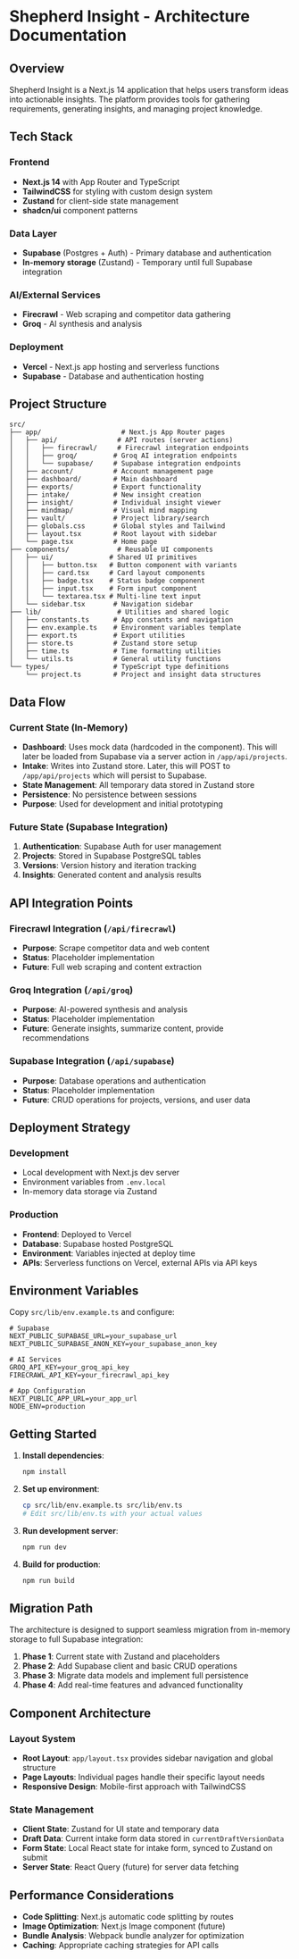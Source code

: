 # Shepherd Insight - Architecture Documentation

## Overview

Shepherd Insight is a Next.js 14 application that helps users transform ideas into actionable insights. The platform provides tools for gathering requirements, generating insights, and managing project knowledge.

## Tech Stack

### Frontend
- **Next.js 14** with App Router and TypeScript
- **TailwindCSS** for styling with custom design system
- **Zustand** for client-side state management
- **shadcn/ui** component patterns

### Data Layer
- **Supabase** (Postgres + Auth) - Primary database and authentication
- **In-memory storage** (Zustand) - Temporary until full Supabase integration

### AI/External Services
- **Firecrawl** - Web scraping and competitor data gathering
- **Groq** - AI synthesis and analysis

### Deployment
- **Vercel** - Next.js app hosting and serverless functions
- **Supabase** - Database and authentication hosting

## Project Structure

```
src/
├── app/                    # Next.js App Router pages
│   ├── api/               # API routes (server actions)
│   │   ├── firecrawl/     # Firecrawl integration endpoints
│   │   ├── groq/         # Groq AI integration endpoints
│   │   └── supabase/     # Supabase integration endpoints
│   ├── account/          # Account management page
│   ├── dashboard/        # Main dashboard
│   ├── exports/          # Export functionality
│   ├── intake/           # New insight creation
│   ├── insight/          # Individual insight viewer
│   ├── mindmap/          # Visual mind mapping
│   ├── vault/            # Project library/search
│   ├── globals.css       # Global styles and Tailwind
│   ├── layout.tsx        # Root layout with sidebar
│   └── page.tsx          # Home page
├── components/            # Reusable UI components
│   ├── ui/              # Shared UI primitives
│   │   ├── button.tsx   # Button component with variants
│   │   ├── card.tsx     # Card layout components
│   │   ├── badge.tsx    # Status badge component
│   │   ├── input.tsx    # Form input component
│   │   └── textarea.tsx # Multi-line text input
│   └── sidebar.tsx       # Navigation sidebar
├── lib/                   # Utilities and shared logic
│   ├── constants.ts      # App constants and navigation
│   ├── env.example.ts    # Environment variables template
│   ├── export.ts         # Export utilities
│   ├── store.ts          # Zustand store setup
│   ├── time.ts           # Time formatting utilities
│   └── utils.ts          # General utility functions
└── types/                # TypeScript type definitions
    └── project.ts        # Project and insight data structures
```

## Data Flow

### Current State (In-Memory)
- **Dashboard**: Uses mock data (hardcoded in the component). This will later be loaded from Supabase via a server action in `/app/api/projects`.
- **Intake**: Writes into Zustand store. Later, this will POST to `/app/api/projects` which will persist to Supabase.
- **State Management**: All temporary data stored in Zustand store
- **Persistence**: No persistence between sessions
- **Purpose**: Used for development and initial prototyping

### Future State (Supabase Integration)
1. **Authentication**: Supabase Auth for user management
2. **Projects**: Stored in Supabase PostgreSQL tables
3. **Versions**: Version history and iteration tracking
4. **Insights**: Generated content and analysis results

## API Integration Points

### Firecrawl Integration (`/api/firecrawl`)
- **Purpose**: Scrape competitor data and web content
- **Status**: Placeholder implementation
- **Future**: Full web scraping and content extraction

### Groq Integration (`/api/groq`)
- **Purpose**: AI-powered synthesis and analysis
- **Status**: Placeholder implementation
- **Future**: Generate insights, summarize content, provide recommendations

### Supabase Integration (`/api/supabase`)
- **Purpose**: Database operations and authentication
- **Status**: Placeholder implementation
- **Future**: CRUD operations for projects, versions, and user data

## Deployment Strategy

### Development
- Local development with Next.js dev server
- Environment variables from `.env.local`
- In-memory data storage via Zustand

### Production
- **Frontend**: Deployed to Vercel
- **Database**: Supabase hosted PostgreSQL
- **Environment**: Variables injected at deploy time
- **APIs**: Serverless functions on Vercel, external APIs via API keys

## Environment Variables

Copy `src/lib/env.example.ts` and configure:

```env
# Supabase
NEXT_PUBLIC_SUPABASE_URL=your_supabase_url
NEXT_PUBLIC_SUPABASE_ANON_KEY=your_supabase_anon_key

# AI Services
GROQ_API_KEY=your_groq_api_key
FIRECRAWL_API_KEY=your_firecrawl_api_key

# App Configuration
NEXT_PUBLIC_APP_URL=your_app_url
NODE_ENV=production
```

## Getting Started

1. **Install dependencies**:
   ```bash
   npm install
   ```

2. **Set up environment**:
   ```bash
   cp src/lib/env.example.ts src/lib/env.ts
   # Edit src/lib/env.ts with your actual values
   ```

3. **Run development server**:
   ```bash
   npm run dev
   ```

4. **Build for production**:
   ```bash
   npm run build
   ```

## Migration Path

The architecture is designed to support seamless migration from in-memory storage to full Supabase integration:

1. **Phase 1**: Current state with Zustand and placeholders
2. **Phase 2**: Add Supabase client and basic CRUD operations
3. **Phase 3**: Migrate data models and implement full persistence
4. **Phase 4**: Add real-time features and advanced functionality

## Component Architecture

### Layout System
- **Root Layout**: `app/layout.tsx` provides sidebar navigation and global structure
- **Page Layouts**: Individual pages handle their specific layout needs
- **Responsive Design**: Mobile-first approach with TailwindCSS

### State Management
- **Client State**: Zustand for UI state and temporary data
- **Draft Data**: Current intake form data stored in `currentDraftVersionData`
- **Form State**: Local React state for intake form, synced to Zustand on submit
- **Server State**: React Query (future) for server data fetching

## Performance Considerations

- **Code Splitting**: Next.js automatic code splitting by routes
- **Image Optimization**: Next.js Image component (future)
- **Bundle Analysis**: Webpack bundle analyzer for optimization
- **Caching**: Appropriate caching strategies for API calls
